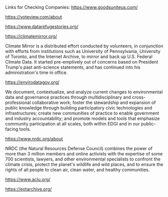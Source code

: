 Links for Checking Companies:
https://www.goodsuniteus.com/

https://voteview.com/about


https://www.datarefugestories.org/


https://climatemirror.org/

Climate Mirror is a distributed effort conducted by volunteers, in conjunction with efforts from institutions such as University of Pennsylvania, University of Toronto, and the Internet Archive, to mirror and back up U.S. Federal Climate Data. It started pre-emptively out of concerns based on President Trump's past anti-science statements, and has continued into his administration's time in office.


https://envirodatagov.org/

We document, contextualize, and analyze current changes to environmental data and governance practices through multidisciplinary and cross-professional collaborative work; foster the stewardship and expansion of public knowledge through building participatory civic technologies and infrastructures; create new communities of practice to enable government and industry accountability; and promote models and tools that emphasize community participation at all scales, both within EDGI and in our public-facing tools.

https://www.nrdc.org/about

NRDC (the Natural Resources Defense Council) combines the power of more than 3 million members and online activists with the expertise of some 700 scientists, lawyers, and other environmental specialists to confront the climate crisis, protect the planet's wildlife and wild places, and to ensure the rights of all people to clean air, clean water, and healthy communities.

https://www.aclu.org/

https://eotarchive.org/
